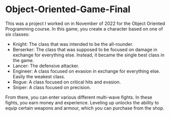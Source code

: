 # Object-Oriented-Game-Final

This was a project I worked on in November of 2022 for the Object Oriented Programming course. In this game, you create a character based on one of six classes:
- Knight: The class that was intended to be the all-rounder.
- Berserker: The class that was supposed to be focused on damage in exchange for everything else. Instead, it became the single best class in the game.
- Lancer: The defensive attacker.
- Engineer: A class focused on evasion in exchange for everything else. Easily the weakest class.
- Rogue: A class focused on critical hits and evasion.
- Sniper: A class focused on precision.

From there, you can enter various different multi-wave fights. In these fights, you earn money and experience. Leveling up unlocks the ability to equip certain 
weapons and armour, which you can purchase from the shop.
